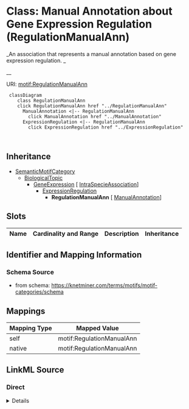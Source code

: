 

# Class: Manual Annotation about Gene Expression Regulation (RegulationManualAnn) 


_An association that represents a manual annotation based on gene expression regulation. _

__





URI: [motif:RegulationManualAnn](https://knetminer.com/terms/motifs/motif-categories/RegulationManualAnn)






```mermaid
 classDiagram
    class RegulationManualAnn
    click RegulationManualAnn href "../RegulationManualAnn"
      ManualAnnotation <|-- RegulationManualAnn
        click ManualAnnotation href "../ManualAnnotation"
      ExpressionRegulation <|-- RegulationManualAnn
        click ExpressionRegulation href "../ExpressionRegulation"
      
      
```





## Inheritance
* [SemanticMotifCategory](SemanticMotifCategory.md)
    * [BiologicalTopic](BiologicalTopic.md)
        * [GeneExpression](GeneExpression.md) [ [IntraSpecieAssociation](IntraSpecieAssociation.md)]
            * [ExpressionRegulation](ExpressionRegulation.md)
                * **RegulationManualAnn** [ [ManualAnnotation](ManualAnnotation.md)]



## Slots

| Name | Cardinality and Range | Description | Inheritance |
| ---  | --- | --- | --- |









## Identifier and Mapping Information







### Schema Source


* from schema: https://knetminer.com/terms/motifs/motif-categories/schema




## Mappings

| Mapping Type | Mapped Value |
| ---  | ---  |
| self | motif:RegulationManualAnn |
| native | motif:RegulationManualAnn |







## LinkML Source

<!-- TODO: investigate https://stackoverflow.com/questions/37606292/how-to-create-tabbed-code-blocks-in-mkdocs-or-sphinx -->

### Direct

<details>
```yaml
name: RegulationManualAnn
description: "An association that represents a manual annotation based on gene expression\
  \ regulation. \n"
title: Manual Annotation about Gene Expression Regulation
notes:
- 'original category: 2.3'
from_schema: https://knetminer.com/terms/motifs/motif-categories/schema
is_a: ExpressionRegulation
mixins:
- ManualAnnotation

```
</details>

### Induced

<details>
```yaml
name: RegulationManualAnn
description: "An association that represents a manual annotation based on gene expression\
  \ regulation. \n"
title: Manual Annotation about Gene Expression Regulation
notes:
- 'original category: 2.3'
from_schema: https://knetminer.com/terms/motifs/motif-categories/schema
is_a: ExpressionRegulation
mixins:
- ManualAnnotation

```
</details>